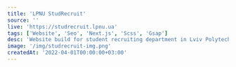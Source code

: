```yaml
---
title: 'LPNU StudRecruit'
source: ''
live: 'https://studrecruit.lpnu.ua'
tags: ['Website', 'Seo', 'Next.js', 'Scss', 'Gsap']
desc: 'Website build for student recruiting department in Lviv Polytechnics'
image: '/img/studrecruit-img.png'
createdAt: '2022-04-01T00:00:00+03:00'
---
```

